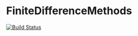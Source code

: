 # FiniteDifferenceMethods

[![Build Status](https://github.com/vlc1/FiniteDifferenceMethods.jl/actions/workflows/CI.yml/badge.svg?branch=main)](https://github.com/vlc1/FiniteDifferenceMethods.jl/actions/workflows/CI.yml?query=branch%3Amain)
